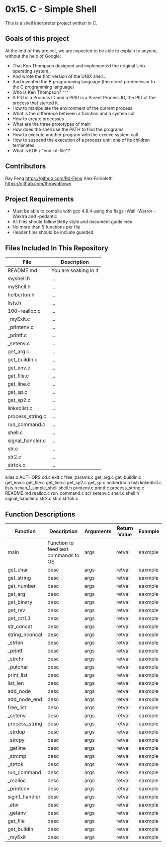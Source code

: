 # 0x15. C - Simple Shell
This is a shell interpreter project written in C.

## Goals of this project
At the end of this project, we are expected to be able to explain to anyone, without the help of Google:
* That Ken Thompson designed and implemented the original Unix operating system..
* And wrote the first version of the UNIX shell...
* And invented the B programming language (the direct predecessor to the C programming language)
* Who is Ken Thompson? ^^^
* A PID is a Process ID and a PPID is a Parent Process ID, the PID of the process that started it. 
* How to manipulate the environment of the current process
* What is the difference between a function and a system call
* How to create processes
* What are the three prototypes of main
* How does the shell use the PATH to find the programs
* How to execute another program with the execve system call
* How to suspend the execution of a process until one of its children terminates
* What is EOF / "end-of-file"?

## Contributors
Ray Feng https://github.com/Rd-Feng
Alex Fariioletti https://github.com/thrownblown

## Project Requirements
* Must be able to compile with gcc 4.8.4 using the flags -Wall -Werror -Wextra and -pedantic
* All files should follow Betty style and document guidelines
* No more than 5 functions per file
* Header files should be include guarded

## Files Included In This Repository

| File | Description |
| ---- | ----------- |
| README.md | You are soaking in it |
| myshell.h | ... |
| myShell.h | ... |
| holberton.h | ... |
| lists.h | ... |
| 100-realloc.c | ... |
| _myExit.c | ... |
| _printenv.c | ... |
| _printf.c | ... |
| _setenv.c | ... |
| get_arg.c | ... |
| get_buildin.c | ... |
| get_env.c | ... |
| get_file.c | ... |
| get_line.c | ... |
| get_sp.c | ... |
| get_sp2.c |  ... |
| linkedlist.c | ... |
| process_string.c | ... |
| run_command.c | ... |
| shell.c | ... |
| signal_handler.c | ... |
| str.c | ... |
| str2.c | ... |
| strtok.c | ... |

alias.c
AUTHORS
cd.c
exit.c
free_params.c
get_arg.c
get_buildin.c
get_env.c
get_file.c
get_line.c
get_sp2.c
get_sp.c
holberton.h
hsh
linkedlist.c
lists.h
man_1_simple_shell
shell.h
printenv.c
printf.c
process_string.c
README.md
realloc.c
run_command.c
scr
setenv.c
shell.c
shell.h
signal_handler.c
str2.c
str.c
strtok.c



## Function Descriptions

| Function | Description | Arguments | Return Value | Example |
| -------- | ----------- | --------- | ------------ | ------- |
| main | Function to feed text commands to OS | args | retval | eaxmple |
| get_char | desc | args | retval | eaxmple |
| get_string | desc | args | retval | eaxmple |
| get_number | desc | args | retval | eaxmple |
| get_arg | desc | args | retval | eaxmple |
| get_binary | desc | args | retval | eaxmple |
| get_rev | desc | args | retval | eaxmple |
| get_rot13 | desc | args | retval | eaxmple |
| str_concat | desc | args | retval | eaxmple |
| string_nconcat | desc | args | retval | eaxmple |
| _strlen | desc | args | retval | eaxmple |
| _printf | desc | args | retval | eaxmple |
| _strchr | desc | args | retval | eaxmple |
| _putchar | desc | args | retval | eaxmple |
| print_list | desc | args | retval | eaxmple |
| list_len | desc | args | retval | eaxmple |
| add_node | desc | args | retval | eaxmple |
| add_node_end | desc | args | retval | eaxmple |
| free_list | desc | args | retval | eaxmple |
| _setenv | desc | args | retval | eaxmple |
| process_string | desc | args | retval | eaxmple |
| _strdup | desc | args | retval | eaxmple |
| _strcpy | desc | args | retval | eaxmple |
| _getline | desc | args | retval | eaxmple |
| _strcmp | desc | args | retval | eaxmple |
| _strtok | desc | args | retval | eaxmple |
| run_command | desc | args | retval | eaxmple |
| _realloc | desc | args | retval | eaxmple |
| _printenv | desc | args | retval | eaxmple |
| sigint_handler | desc | args | retval | eaxmple |
| _atoi | desc | args | retval | eaxmple |
| _getenv | desc | args | retval | eaxmple |
| get_file | desc | args | retval | eaxmple |
| get_buildin | desc | args | retval | eaxmple |
| _myExit | desc | args | retval | eaxmple |
